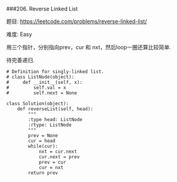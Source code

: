 ###206. Reverse Linked List

题目:
<https://leetcode.com/problems/reverse-linked-list/>


难度:
Easy

用三个指针，分别指向prev，cur 和 nxt，然后loop一圈还算比较简单.

待完善递归.


```
# Definition for singly-linked list.
# class ListNode(object):
#     def __init__(self, x):
#         self.val = x
#         self.next = None

class Solution(object):
    def reverseList(self, head):
        """
        :type head: ListNode
        :rtype: ListNode
        """
        prev = None 
        cur = head
        while(cur):
            nxt = cur.next
            cur.next = prev
            prev = cur
            cur = nxt
        return prev
```